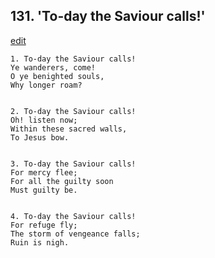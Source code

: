 
## 131.  'To-day the Saviour calls!'
[edit](https://docs.google.com/document/d/1N3qMTIdjPk37GtV8jEHtwNa8OhJF7wet/edit?mode=html)



    1. To-day the Saviour calls!
    Ye wanderers, come!
    O ye benighted souls,
    Why longer roam?


    2. To-day the Saviour calls!
    Oh! listen now;
    Within these sacred walls,
    To Jesus bow.


    3. To-day the Saviour calls!
    For mercy flee;
    For all the guilty soon
    Must guilty be.


    4. To-day the Saviour calls!
    For refuge fly;
    The storm of vengeance falls;
    Ruin is nigh.
